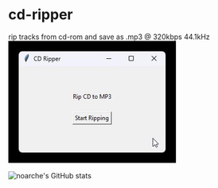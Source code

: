 # cd-ripper
rip tracks from cd-rom and save as .mp3 @ 320kbps 44.1kHz 
![screenshot](https://github.com/noarche/cd-ripper/blob/main/October%2009%202023%200515%20PM.jpg?raw=true)

![noarche's GitHub stats](https://github-readme-stats.vercel.app/api?username=noarche&show_icons=true&theme=transparent)
